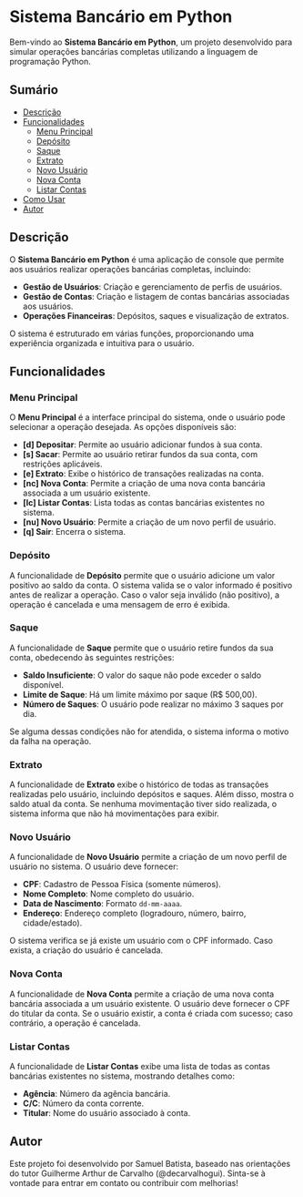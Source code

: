 # Sistema Bancário em Python

Bem-vindo ao **Sistema Bancário em Python**, um projeto desenvolvido para simular operações bancárias completas utilizando a linguagem de programação Python.

## Sumário

- [Descrição](#descrição)
- [Funcionalidades](#funcionalidades)
  - [Menu Principal](#menu-principal)
  - [Depósito](#depósito)
  - [Saque](#saque)
  - [Extrato](#extrato)
  - [Novo Usuário](#novo-usuário)
  - [Nova Conta](#nova-conta)
  - [Listar Contas](#listar-contas)
- [Como Usar](#como-usar)
- [Autor](#autor)

## Descrição

O **Sistema Bancário em Python** é uma aplicação de console que permite aos usuários realizar operações bancárias completas, incluindo:

- **Gestão de Usuários**: Criação e gerenciamento de perfis de usuários.
- **Gestão de Contas**: Criação e listagem de contas bancárias associadas aos usuários.
- **Operações Financeiras**: Depósitos, saques e visualização de extratos.

O sistema é estruturado em várias funções, proporcionando uma experiência organizada e intuitiva para o usuário.

## Funcionalidades

### Menu Principal

O **Menu Principal** é a interface principal do sistema, onde o usuário pode selecionar a operação desejada. As opções disponíveis são:

- **[d] Depositar**: Permite ao usuário adicionar fundos à sua conta.
- **[s] Sacar**: Permite ao usuário retirar fundos da sua conta, com restrições aplicáveis.
- **[e] Extrato**: Exibe o histórico de transações realizadas na conta.
- **[nc] Nova Conta**: Permite a criação de uma nova conta bancária associada a um usuário existente.
- **[lc] Listar Contas**: Lista todas as contas bancárias existentes no sistema.
- **[nu] Novo Usuário**: Permite a criação de um novo perfil de usuário.
- **[q] Sair**: Encerra o sistema.

### Depósito

A funcionalidade de **Depósito** permite que o usuário adicione um valor positivo ao saldo da conta. O sistema valida se o valor informado é positivo antes de realizar a operação. Caso o valor seja inválido (não positivo), a operação é cancelada e uma mensagem de erro é exibida.

### Saque

A funcionalidade de **Saque** permite que o usuário retire fundos da sua conta, obedecendo às seguintes restrições:

- **Saldo Insuficiente**: O valor do saque não pode exceder o saldo disponível.
- **Limite de Saque**: Há um limite máximo por saque (R$ 500,00).
- **Número de Saques**: O usuário pode realizar no máximo 3 saques por dia.

Se alguma dessas condições não for atendida, o sistema informa o motivo da falha na operação.

### Extrato

A funcionalidade de **Extrato** exibe o histórico de todas as transações realizadas pelo usuário, incluindo depósitos e saques. Além disso, mostra o saldo atual da conta. Se nenhuma movimentação tiver sido realizada, o sistema informa que não há movimentações para exibir.

### Novo Usuário

A funcionalidade de **Novo Usuário** permite a criação de um novo perfil de usuário no sistema. O usuário deve fornecer:

- **CPF**: Cadastro de Pessoa Física (somente números).
- **Nome Completo**: Nome completo do usuário.
- **Data de Nascimento**: Formato `dd-mm-aaaa`.
- **Endereço**: Endereço completo (logradouro, número, bairro, cidade/estado).

O sistema verifica se já existe um usuário com o CPF informado. Caso exista, a criação do usuário é cancelada.

### Nova Conta

A funcionalidade de **Nova Conta** permite a criação de uma nova conta bancária associada a um usuário existente. O usuário deve fornecer o CPF do titular da conta. Se o usuário existir, a conta é criada com sucesso; caso contrário, a operação é cancelada.

### Listar Contas

A funcionalidade de **Listar Contas** exibe uma lista de todas as contas bancárias existentes no sistema, mostrando detalhes como:

- **Agência**: Número da agência bancária.
- **C/C**: Número da conta corrente.
- **Titular**: Nome do usuário associado à conta.

## Autor

Este projeto foi desenvolvido por Samuel Batista, baseado nas orientações do tutor Guilherme Arthur de Carvalho (@decarvalhogui). Sinta-se à vontade para entrar em contato ou contribuir com melhorias!
